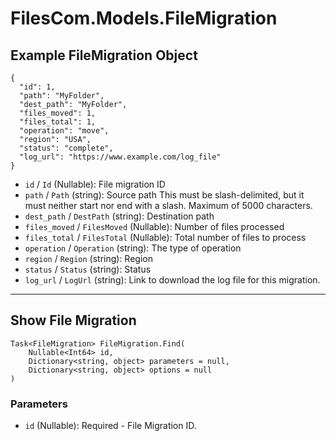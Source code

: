 # FilesCom.Models.FileMigration

## Example FileMigration Object

```
{
  "id": 1,
  "path": "MyFolder",
  "dest_path": "MyFolder",
  "files_moved": 1,
  "files_total": 1,
  "operation": "move",
  "region": "USA",
  "status": "complete",
  "log_url": "https://www.example.com/log_file"
}
```

* `id` / `Id`  (Nullable<Int64>): File migration ID
* `path` / `Path`  (string): Source path This must be slash-delimited, but it must neither start nor end with a slash. Maximum of 5000 characters.
* `dest_path` / `DestPath`  (string): Destination path
* `files_moved` / `FilesMoved`  (Nullable<Int64>): Number of files processed
* `files_total` / `FilesTotal`  (Nullable<Int64>): Total number of files to process
* `operation` / `Operation`  (string): The type of operation
* `region` / `Region`  (string): Region
* `status` / `Status`  (string): Status
* `log_url` / `LogUrl`  (string): Link to download the log file for this migration.


---

## Show File Migration

```
Task<FileMigration> FileMigration.Find(
    Nullable<Int64> id, 
    Dictionary<string, object> parameters = null,
    Dictionary<string, object> options = null
)
```

### Parameters

* `id` (Nullable<Int64>): Required - File Migration ID.
